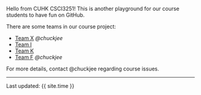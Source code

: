 Hello from CUHK CSCI3251! This is another playground for our course students to have fun on GitHub.

There are some teams in our course project:

* [Team X](https://csci3251-2021.github.io/project-team-x/ 'Team-X') _@chuckjee_
* [Team I](https://csci3251-2021.github.io/project-team-i/ 'Team-I')
* [Team K](https://csci3251-2021.github.io/project-team-k/ 'Team-K')
* [Team F](https://csci3251-2021.github.io/project-team-f/ 'Team-f') _@chuckjee_

For more details, contact @chuckjee regarding course issues.

---
Last updated: {{ site.time }}
